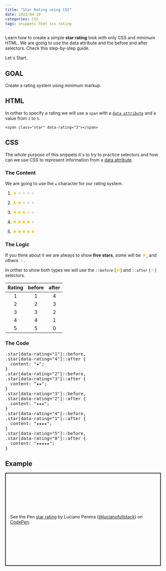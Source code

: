 ```yaml
---
title: "Star Rating using CSS"
date: 2023-04-10
categories: CSS
tags: snippets html css rating
---
```


Learn how to create a simple **star rating** look with only CSS and minimum HTML. We are going to use the data attribute and the before and after selectors. Check this step-by-step guide.

Let´s Start.

## GOAL

Create a rating system using minimum markup.

## HTML

In orther to specify a rating we will use a `span` with a <a href="https://developer.mozilla.org/en-US/docs/Learn/HTML/Howto/Use_data_attributes">`data attribute`</a> and a value from `1` to `5`.

```
<span class="star" data-rating="3"></span>
```

## CSS

The whole purpose of this snippets it´s to try to practice selectors and how can we use CSS to represent information from a <a href="https://developer.mozilla.org/en-US/docs/Learn/HTML/Howto/Use_data_attributes">data attribute</a>.

### The Content

We are going to use the `★` character for our rating system. 

1. <span style="color:#ffc700">★</span><span style="color:#dddad7">★★★★</span>

2. <span style="color:#ffc700">★★</span><span style="color:#dddad7">★★★</span>

3. <span style="color:#ffc700">★★★</span><span style="color:#dddad7">★★</span>

4. <span style="color:#ffc700">★★★★</span><span style="color:#dddad7">★</span>

5. <span style="color:#ffc700">★★★★★</span>

### The Logic

If you think about it we are always to show <strong>five stars</strong>, some will be <span style="color:#ffc700">★</span>, and others <span style="color:#dddad7">★</span>. 

In orther to show both types we will use the `::before` (<span style="color:#ffc700">★</span>) and `::after` (<span style="color:#dddad7">★</span>) selectors.

Rating | before | after
:----: | :-----:|:----:
1      | 1      | 4
2      | 2      | 3
3      | 3      | 2
4      | 4      | 1
5      | 5      | 0

### The Code

<pre>
.star[data-rating="1"]::before,
.star[data-rating="4"]::after {
  content: "★";
}
.star[data-rating="2"]::before,
.star[data-rating="3"]::after {
  content: "★★";
}
.star[data-rating="3"]::before,
.star[data-rating="2"]::after {
  content: "★★★";
}
.star[data-rating="4"]::before,
.star[data-rating="1"]::after {
  content: "★★★★";
}
.star[data-rating="5"]::before,
.star[data-rating="0"]::after {
  content: "★★★★★";
}
</pre>

## Example

<p class="codepen" data-height="300" data-default-tab="html,result" data-slug-hash="VwELpPO" data-user="lucianofullstack" style="height: 300px; box-sizing: border-box; display: flex; align-items: center; justify-content: center; border: 2px solid; margin: 1em 0; padding: 1em;">
  <span>See the Pen <a href="https://codepen.io/lucianofullstack/pen/VwELpPO">
  star rating</a> by Luciano Pereira (<a href="https://codepen.io/lucianofullstack">@lucianofullstack</a>)
  on <a href="https://codepen.io">CodePen</a>.</span>
</p>

<script async src="https://cpwebassets.codepen.io/assets/embed/ei.js"></script>